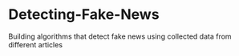 # Detecting-Fake-News
 Building algorithms that detect fake news using collected data from different articles
